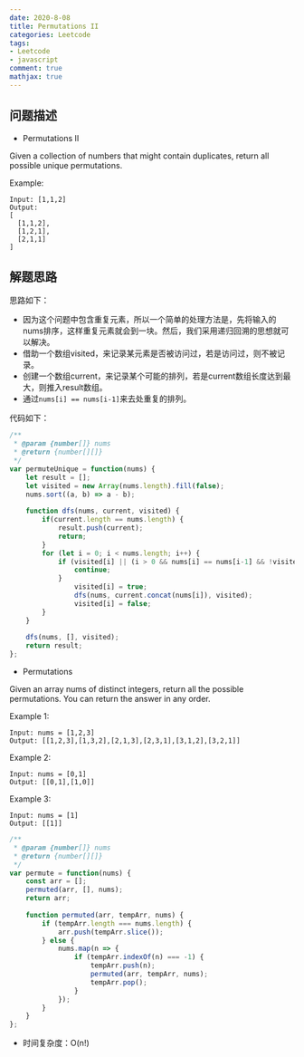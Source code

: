 ```yaml
---
date: 2020-8-08
title: Permutations II
categories: Leetcode
tags: 
- Leetcode
- javascript
comment: true
mathjax: true
---
```


## 问题描述

- Permutations II

Given a collection of numbers that might contain duplicates, return all possible unique permutations.

Example:
```
Input: [1,1,2]
Output:
[
  [1,1,2],
  [1,2,1],
  [2,1,1]
]
```
<!--more-->
## 解题思路

思路如下：

- 因为这个问题中包含重复元素，所以一个简单的处理方法是，先将输入的nums排序，这样重复元素就会到一块。然后，我们采用递归回溯的思想就可以解决。
- 借助一个数组visited，来记录某元素是否被访问过，若是访问过，则不被记录。
- 创建一个数组current，来记录某个可能的排列，若是current数组长度达到最大，则推入result数组。
- 通过`nums[i] == nums[i-1]`来去处重复的排列。

代码如下：

```javascript
/**
 * @param {number[]} nums
 * @return {number[][]}
 */
var permuteUnique = function(nums) {
    let result = [];
    let visited = new Array(nums.length).fill(false);
    nums.sort((a, b) => a - b);
    
    function dfs(nums, current, visited) {
        if(current.length == nums.length) {
            result.push(current);
            return;
        }
        for (let i = 0; i < nums.length; i++) {
            if (visited[i] || (i > 0 && nums[i] == nums[i-1] && !visited[i-1])){
                continue;
            }
                visited[i] = true; 
                dfs(nums, current.concat(nums[i]), visited);
                visited[i] = false;
        }
    }
    
    dfs(nums, [], visited);
    return result;
};
```

- Permutations

Given an array nums of distinct integers, return all the possible permutations. You can return the answer in any order.

Example 1:

```
Input: nums = [1,2,3]
Output: [[1,2,3],[1,3,2],[2,1,3],[2,3,1],[3,1,2],[3,2,1]]
```

Example 2:
```
Input: nums = [0,1]
Output: [[0,1],[1,0]]
```

Example 3:
```
Input: nums = [1]
Output: [[1]]
```

```javascript
/**
 * @param {number[]} nums
 * @return {number[][]}
 */
var permute = function(nums) {
    const arr = [];
    permuted(arr, [], nums);
    return arr;
    
    function permuted(arr, tempArr, nums) {
        if (tempArr.length === nums.length) {
            arr.push(tempArr.slice());
        } else {
            nums.map(n => {
                if (tempArr.indexOf(n) === -1) {
                    tempArr.push(n);
                    permuted(arr, tempArr, nums);
                    tempArr.pop();
                }
            });
        }
    }
};
```

- 时间复杂度：O(n!)
